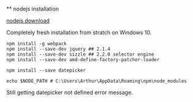 
** nodejs installation

[nodejs download](https://nodejs.org/download/)

Completely fresh installation from stratch on Windows 10.

    npm install -g webpack
    npm install --save-dev jquery ## 2.1.4
    npm install --save-dev sizzle ## 2.2.0 selector engine
    npm install --save-dev amd-define-factory-patcher-loader
    
    npm install --save datepicker
    
    echo $NODE_PATH # C:\Users\Arthur\AppData\Roaming\npm\node_modules
    
Still getting datepicker not defined error message.
